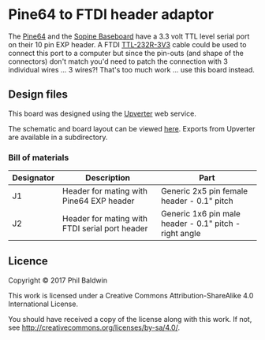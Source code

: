 # Pine64 to FTDI header adaptor

The [Pine64](https://www.pine64.org/?page_id=1194) and the [Sopine Baseboard](https://www.pine64.org/?page_id=1491) have a 3.3 volt TTL level serial port on their 10 pin EXP header. A FTDI [TTL-232R-3V3](http://www.ftdichip.com/Support/Documents/DataSheets/Cables/DS_TTL-232R_CABLES.pdf) cable could be used to connect this port to a computer but since the pin-outs (and shape of the connectors) don't match you'd need to patch the connection with 3 individual wires ... 3 wires?! That's too much work ... use this board instead.



## Design files

This board was designed using the [Upverter](https://upverter.com) web service.

The schematic and board layout can be viewed [here](https://upverter.com/Trebuchetindustries/1f7428c9e47603ca/Pine64-to-FTDI-header-adaptor/). Exports from Upverter are available in a subdirectory.

### Bill of materials

| Designator | Description                                    | Part                                                   |
| ---------- | ---------------------------------------------- | ------------------------------------------------------ |
| J1         | Header for mating with Pine64 EXP header       | Generic 2x5 pin female header - 0.1" pitch             |
| J2         | Header for mating with FTDI serial port header | Generic 1x6 pin male header - 0.1" pitch - right angle |



## Licence

Copyright © 2017 Phil Baldwin

This work is licensed under a Creative Commons Attribution-ShareAlike 4.0 International License.

You should have received a copy of the license along with this work. If not, see <http://creativecommons.org/licenses/by-sa/4.0/>.
